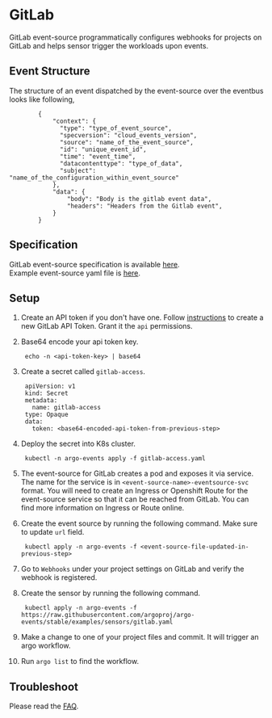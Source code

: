 # GitLab

GitLab event-source programmatically configures webhooks for projects on GitLab and helps sensor trigger the workloads upon events.

## Event Structure

The structure of an event dispatched by the event-source over the eventbus looks like following,

            {
                "context": {
                  "type": "type_of_event_source",
                  "specversion": "cloud_events_version",
                  "source": "name_of_the_event_source",
                  "id": "unique_event_id",
                  "time": "event_time",
                  "datacontenttype": "type_of_data",
                  "subject": "name_of_the_configuration_within_event_source"
                },
                "data": {
                  	"body": "Body is the gitlab event data",
                  	"headers": "Headers from the Gitlab event",
                }
            }

## Specification

GitLab event-source specification is available [here](https://github.com/argoproj/argo-events/blob/master/api/event-source.md#gitlabeventsource). <br />
Example event-source yaml file is [here](https://github.com/argoproj/argo-events/blob/master/examples/event-sources/gitlab.yaml).

## Setup

1. Create an API token if you don't have one. Follow [instructions](https://docs.gitlab.com/ee/user/profile/personal_access_tokens.html) to create a new GitLab API Token.
   Grant it the `api` permissions.

1. Base64 encode your api token key.

        echo -n <api-token-key> | base64

1. Create a secret called `gitlab-access`.

        apiVersion: v1
        kind: Secret
        metadata:
          name: gitlab-access
        type: Opaque
        data:
          token: <base64-encoded-api-token-from-previous-step>

1. Deploy the secret into K8s cluster.

        kubectl -n argo-events apply -f gitlab-access.yaml

1. The event-source for GitLab creates a pod and exposes it via service.
   The name for the service is in `<event-source-name>-eventsource-svc` format.
   You will need to create an Ingress or Openshift Route for the event-source service so that it can be reached from GitLab.
   You can find more information on Ingress or Route online.

1. Create the event source by running the following command. Make sure to update `url` field.
   
        kubectl apply -n argo-events -f <event-source-file-updated-in-previous-step>

1. Go to `Webhooks` under your project settings on GitLab and verify the webhook is registered.
    
1. Create the sensor by running the following command.

        kubectl apply -n argo-events -f https://raw.githubusercontent.com/argoproj/argo-events/stable/examples/sensors/gitlab.yaml

1. Make a change to one of your project files and commit. It will trigger an argo workflow.

1. Run `argo list` to find the workflow. 

## Troubleshoot
Please read the [FAQ](https://argoproj.github.io/argo-events/FAQ/).

